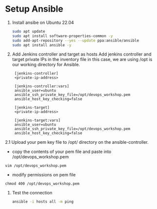 
# Setup Ansible
1. Install ansibe on Ubuntu 22.04 
   ```sh 
   sudo apt update
   sudo apt install software-properties-common -y
   sudo add-apt-repository --yes --update ppa:ansible/ansible
   sudo apt install ansible -y
   ```

2. Add Jenkins controller and target as hosts 
Add jenkins controller and target private IPs in the inventory file 
in this case, we are using /opt is our working directory for Ansible. 
   ```
    [jenkins-controller]
    <private-ip-address>
    
    [jenkins-controller:vars]
    ansible_user=ubuntu
    ansible_ssh_private_key_file=/opt/devops_workshop.pem
    ansible_host_key_checking=false
    
    [jenkins-target]
    <private-ip-address>
    
    [jenkins-target:vars]
    ansible_user=ubuntu
    ansible_ssh_private_key_file=/opt/devops_workshop.pem
    ansible_host_key_checking=false
   ```
2.1 Upload your pem key file to /opt/ directory on the ansible-controller.
   - copy the contents of your pem file and paste into /opt/devops_workshop.pem
   ```
   vim /opt/devops_workshop.pem
   ```
   - modify permissions on pem file
   ```
   chmod 400 /opt/devops_workshop.pem
   ```

1. Test the connection  
   ```sh
   ansible -i hosts all -m ping 
   ```